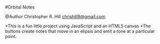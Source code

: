 #Orbital Notes

@Author Christopher R. Hill 
chrishill9@gmail.com

*This is a fun little project using JavaScript and an HTML5 canvas
*The buttons create notes that move in an elipsis and emit a tone at a particular point.



